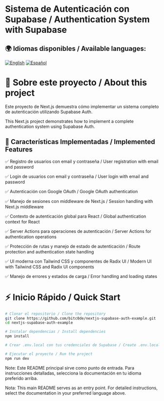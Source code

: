 # Sistema de Autenticación con Supabase / Authentication System with Supabase

## 🌍 Idiomas disponibles / Available languages:
[![English](https://img.shields.io/badge/English-README.en.md-blue)](README.en.md)
[![Español](https://img.shields.io/badge/Español-README.es.md-red)](README.es.md)

# 📖 Sobre este proyecto / About this project

Este proyecto de Next.js demuestra cómo implementar un sistema completo de autenticación utilizando Supabase Auth.

This Next.js project demonstrates how to implement a complete authentication system using Supabase Auth.

## 🚀 Características Implementadas / Implemented Features
✅ Registro de usuarios con email y contraseña / User registration with email and password

✅ Login de usuarios con email y contraseña / User login with email and password

✅ Autenticación con Google OAuth / Google OAuth authentication

✅ Manejo de sesiones con middleware de Next.js / Session handling with Next.js middleware

✅ Contexto de autenticación global para React / Global authentication context for React

✅ Server Actions para operaciones de autenticación / Server Actions for authentication operations

✅ Protección de rutas y manejo de estado de autenticación / Route protection and authentication state handling

✅ UI moderna con Tailwind CSS y componentes de Radix UI / Modern UI with Tailwind CSS and Radix UI components

✅ Manejo de errores y estados de carga / Error handling and loading states

# ⚡ Inicio Rápido / Quick Start

```bash
# Clonar el repositorio / Clone the repository
git clone https://github.com/bitc0de/nextjs-supabase-auth-example.git
cd nextjs-supabase-auth-example

# Instalar dependencias / Install dependencies
npm install

# Crear .env.local con tus credenciales de Supabase / Create .env.local with your Supabase credentials

# Ejecutar el proyecto / Run the project
npm run dev
```

Note: Este README principal sirve como punto de entrada. Para instrucciones detalladas, selecciona la documentación en tu idioma preferido arriba.


Nota: This main README serves as an entry point. For detailed instructions, select the documentation in your preferred language above.
